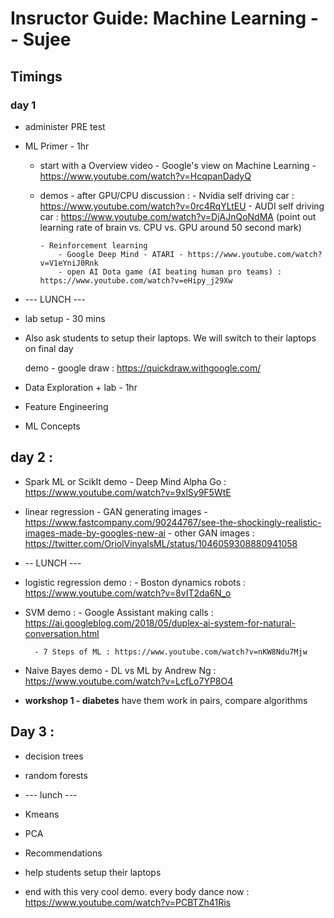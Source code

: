 # Insructor Guide: Machine Learning -- Sujee

## Timings

### day 1
- administer PRE test

- ML Primer - 1hr
  - start with a Overview video
        - Google's view on Machine Learning - https://www.youtube.com/watch?v=HcqpanDadyQ
  - demos
        - after GPU/CPU discussion :
            - Nvidia self driving car : https://www.youtube.com/watch?v=0rc4RqYLtEU
            - AUDI self driving car :  https://www.youtube.com/watch?v=DjAJnQoNdMA
              (point out learning rate of brain vs. CPU vs. GPU around 50 second mark)

        - Reinforcement learning
            - Google Deep Mind - ATARI - https://www.youtube.com/watch?v=V1eYniJ0Rnk
            - open AI Dota game (AI beating human pro teams) : https://www.youtube.com/watch?v=eHipy_j29Xw


- --- LUNCH ---

- lab setup - 30 mins
- Also ask students to setup their laptops.  We will switch to their laptops on final day

    demo
        - google draw :  https://quickdraw.withgoogle.com/

- Data Exploration + lab - 1hr

- Feature Engineering

- ML Concepts

## day 2 :

- Spark ML or ScikIt
    demo
        - Deep Mind Alpha Go : https://www.youtube.com/watch?v=9xlSy9F5WtE

- linear regression
        - GAN generating images  - https://www.fastcompany.com/90244767/see-the-shockingly-realistic-images-made-by-googles-new-ai
        - other GAN images : https://twitter.com/OriolVinyalsML/status/1046059308880941058

- -- LUNCH ---

- logistic regression
    demo :
        - Boston dynamics robots : https://www.youtube.com/watch?v=8vIT2da6N_o

- SVM
    demo :
        - Google Assistant making calls : https://ai.googleblog.com/2018/05/duplex-ai-system-for-natural-conversation.html

        - 7 Steps of ML : https://www.youtube.com/watch?v=nKW8Ndu7Mjw

- Naive Bayes
    demo
        - DL vs ML by Andrew Ng : https://www.youtube.com/watch?v=LcfLo7YP8O4

- **workshop 1 - diabetes**
    have them work in pairs, compare algorithms

## Day 3 :
- decision trees

- random forests
- --- lunch ---

- Kmeans
- PCA
- Recommendations

- help students setup their laptops

- end with this very cool demo.
    every body dance now : https://www.youtube.com/watch?v=PCBTZh41Ris

